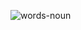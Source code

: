 ![words-noun](https://github.com/briggsreschke/vim-journal/assets/16325768/0c12763c-c3b1-4760-a5c0-d4058f9d4fdd)


